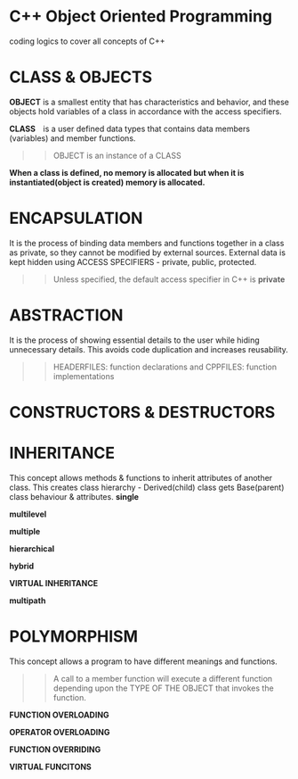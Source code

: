 # C++ Object Oriented Programming

coding logics to cover all concepts of C++

# CLASS & OBJECTS
__OBJECT__ is a smallest entity that has characteristics and behavior, and these objects hold variables of a class in accordance with the access specifiers. ​

__CLASS__ is a user defined data types that contains data members (variables) and member functions. ​
>>OBJECT is an instance of a CLASS

__When a class is defined, no memory is allocated but when it is instantiated(object is created) memory is allocated.​__


# ENCAPSULATION 
It is the process of binding data members and functions together in a class as private, so they cannot be modified by external sources. External data is kept hidden using ACCESS SPECIFIERS - private, public, protected.
>> Unless specified, the default access specifier in C++ is __private__


# ABSTRACTION 
It is the process of showing essential details to the user while hiding unnecessary details. This avoids code duplication and increases reusability.
>> HEADERFILES:  function declarations and CPPFILES: function implementations


# CONSTRUCTORS & DESTRUCTORS


# INHERITANCE 
This concept allows methods & functions to inherit attributes of another class. This creates class hierarchy - Derived(child) class gets Base(parent) class behaviour & attributes.
__single__ 

__multilevel__

__multiple__

__hierarchical__

__hybrid__ 

__VIRTUAL INHERITANCE__

__multipath__


# POLYMORPHISM 
This concept allows a program to have different meanings and functions. 
>>A call to a member function will execute a different function depending upon the TYPE OF THE OBJECT that invokes the function.

__FUNCTION OVERLOADING__ 

__OPERATOR OVERLOADING__ 

__FUNCTION OVERRIDING__

__VIRTUAL FUNCITONS__

   

